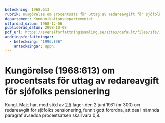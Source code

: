 ```yaml
---
beteckning: 1968:613
rubrik: Kungörelse om procentsats för uttag av redareavgift för sjöfolks pensionering
departement: Kommunikationsdepartementet
utfardad_datum: 1968-12-06
publicerad_datum: 2008-10-08
pdf_url: https://svenskforfattningssamling.se/sites/default/files/sfs/1968-12/SFS1968-613.pdf
andringsforfattningar:
  - beteckning: "1996:896"
    anteckningar: upph.
---
```


# Kungörelse (1968:613) om procentsats för uttag av redareavgift för sjöfolks pensionering

Kungl. Maj:t har, med stöd av [2 §](#2) lagen den 2 juni 1961 (nr 300) om redareavgift för sjöfolks pensionering, funnit gott förordna, att den i nämnda paragraf avsedda procentsatsen skall vara 0,8.